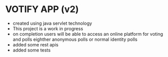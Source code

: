 # VOTIFY APP (v2)
- created using java servlet technology
- This project is a work in progress
- on completion users will be able to access an online platform for voting and polls eighther anonymous polls or normal identity polls
- added some rest apis
- added some tests
